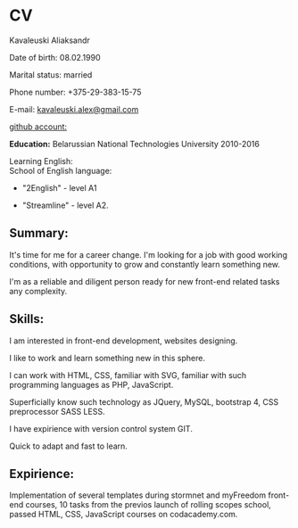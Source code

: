 # CV

Kavaleuski Aliaksandr

Date of birth:  08.02.1990

Marital status: married

Phone number: +375-29-383-15-75

E-mail: kavaleuski.alex@gmail.com

[github account:](https://github.com/AlexKov90)


**Education:** Belarussian National Technologies University 2010-2016

Learning English:  
School of English language: 

- "2English" - level A1

- "Streamline" - level A2.

## Summary: 

It's time for me for a career change. I'm looking for a job with good working conditions, with opportunity to grow and constantly learn something new.

I'm as a reliable and diligent person ready for new front-end related tasks any complexity.

## Skills:
I am interested in front-end development, websites designing.

I like to work and learn something new in this sphere.

I can work with HTML, CSS, familiar with SVG, familiar with such programming languages as PHP, JavaScript.

Superficially know such technology as JQuery, MySQL, bootstrap 4, CSS preprocessor SASS LESS.

I have expirience with version control system GIT.

Quick to adapt and fast to learn.


## Expirience: 
Implementation of several templates during stormnet and myFreedom front-end courses,
10 tasks from the previos launch of rolling scopes school,
passed HTML, CSS, JavaScript courses on codacademy.com.